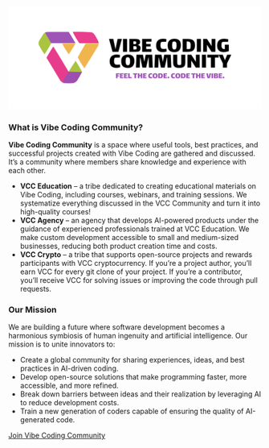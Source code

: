 ![Vibe Coding Community. Feel the Code. Code the vibe.](https://github.com/Vibe-Coding-Community/.github/blob/860672be9a3aa3c18682eba11e590186540e17e8/profile/heading.png)

### What is Vibe Coding Community?

**Vibe Coding Community** is a space where useful tools, best practices, and successful projects created with Vibe Coding are gathered and discussed. It’s a community where members share knowledge and experience with each other.
- **VCC Education** – a tribe dedicated to creating educational materials on Vibe Coding, including courses, webinars, and training sessions. We systematize everything discussed in the VCC Community and turn it into high-quality courses!
- **VCC Agency** – an agency that develops AI-powered products under the guidance of experienced professionals trained at VCC Education. We make custom development accessible to small and medium-sized businesses, reducing both product creation time and costs.
- **VCC Crypto** – a tribe that supports open-source projects and rewards participants with VCC cryptocurrency. If you’re a project author, you’ll earn VCC for every git clone of your project. If you’re a contributor, you’ll receive VCC for solving issues or improving the code through pull requests.

### Our Mission

We are building a future where software development becomes a harmonious symbiosis of human ingenuity and artificial intelligence. Our mission is to unite innovators to:
- Create a global community for sharing experiences, ideas, and best practices in AI-driven coding.
- Develop open-source solutions that make programming faster, more accessible, and more refined.
- Break down barriers between ideas and their realization by leveraging AI to reduce development costs.
- Train a new generation of coders capable of ensuring the quality of AI-generated code.

[Join Vibe Coding Community](https://vcc.community)
